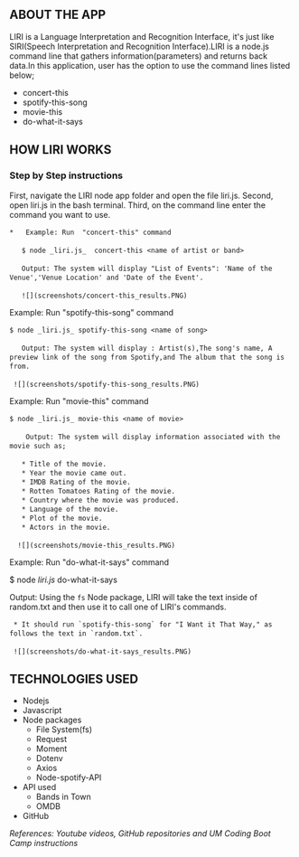 ## ABOUT THE APP

LIRI is a Language Interpretation and Recognition Interface, it's just like SIRI(Speech Interpretation and Recognition Interface).LIRI is a node.js command line that gathers information(parameters) and returns back data.In this application, user has the option to use the command lines listed below;

* concert-this
* spotify-this-song
* movie-this
* do-what-it-says

## HOW LIRI WORKS

### Step by Step instructions

First, navigate the LIRI node app folder and open the file liri.js.
Second, open liri.js in the bash terminal.
Third, on the command line enter the command you want to use.

    *   Example: Run  "concert-this" command

       $ node _liri.js_  concert-this <name of artist or band>

       Output: The system will display "List of Events": 'Name of the Venue','Venue Location' and 'Date of the Event'.

       ![](screenshots/concert-this_results.PNG)

Example: Run  "spotify-this-song" command

    $ node _liri.js_ spotify-this-song <name of song>

       Output: The system will display : Artist(s),The song's name, A preview link of the song from Spotify,and The album that the song is from. 

     ![](screenshots/spotify-this-song_results.PNG)
        
      
Example: Run  "movie-this" command

    $ node _liri.js_ movie-this <name of movie>

        Output: The system will display information associated with the movie such as;

       * Title of the movie.
       * Year the movie came out.
       * IMDB Rating of the movie.
       * Rotten Tomatoes Rating of the movie.
       * Country where the movie was produced.
       * Language of the movie.
       * Plot of the movie.
       * Actors in the movie.

      ![](screenshots/movie-this_results.PNG)

Example: Run "do-what-it-says" command

 $ node _liri.js_ do-what-it-says


 Output:  Using the `fs` Node package, LIRI will take the text inside of random.txt and then use it to call one of LIRI's commands.

     * It should run `spotify-this-song` for "I Want it That Way," as follows the text in `random.txt`.

     ![](screenshots/do-what-it-says_results.PNG)
    
## TECHNOLOGIES USED

* Nodejs
* Javascript
* Node packages
    - File System(fs)
    - Request
    - Moment
    - Dotenv
    - Axios
    - Node-spotify-API
* API used
    - Bands in Town
    - OMDB
* GitHub   

*References: Youtube videos, GitHub repositories and UM Coding Boot Camp instructions*



